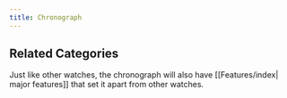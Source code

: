 ```yaml
---
title: Chronograph
---
```

## Related Categories ##

Just like other watches, the chronograph will also have [[Features/index| major features]] that set it apart from other watches.